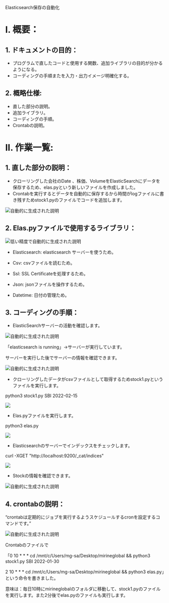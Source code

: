 ﻿Elasticsearch保存の自動化




# I. 概要：  
## 1. ドキュメントの目的：  
- プログラムで直したコードと使用する関数、追加ライブラリの目的が分かるようになる。
- コーディングの手順またを入力・出力イメージ明確化する。
## 2. 概略仕様:  
- 直した部分の説明。
- 追加ライブラリ。
- コーディングの手順。
- Crontabの説明。
# II. 作業一覧:  
## 1. 直した部分の説明：
- クローリングした会社のDate 、株価、VolumeをElasticSearchにデータを保存するため、elas.pyという新しいファイルを作成しました。
- Crontabを実行するとデータを自動的に保存するから時間がlogファイルに書き残すためstock1.pyのファイルでコードを追加します。

![自動的に生成された説明](Aspose.Words.b4e956b6-7cf2-47cf-b817-7654df7ff04e.002.png)

## 2. Elas.pyファイルで使用するライブラリ：

![低い精度で自動的に生成された説明](Aspose.Words.b4e956b6-7cf2-47cf-b817-7654df7ff04e.003.png)

- Elasticsearch: elasticsearch	サーバーを使うため。

- Csv: csvファイルを読むため。

- Ssl: SSL Certificateを処理するため。

- Json: jsonファイルを操作するため。

- Datetime: 日付の管理ため。

## 3. コーディングの手順：
- ElasticSearchサーバーの活動を確認します。

![自動的に生成された説明](Aspose.Words.b4e956b6-7cf2-47cf-b817-7654df7ff04e.004.png)

「elasticsearch is running」->サーバーが実行しています。

サーバーを実行した後でサーバーの情報を確認できます。

![自動的に生成された説明](Aspose.Words.b4e956b6-7cf2-47cf-b817-7654df7ff04e.005.png)

- クローリングしたデータがcsvファイルとして取得するためstock1.pyというファイルを実行します。

python3 stock1.py SBI 2022-02-15

![](Aspose.Words.b4e956b6-7cf2-47cf-b817-7654df7ff04e.006.png)

- Elas.pyファイルを実行します。

python3 elas.py

![](Aspose.Words.b4e956b6-7cf2-47cf-b817-7654df7ff04e.007.png)

- Elasticsearchのサーバーでインデックスをチェックします。

curl -XGET "http://localhost:9200/\_cat/indices"

![](Aspose.Words.b4e956b6-7cf2-47cf-b817-7654df7ff04e.008.png)

- Stockの情報を確認できます。

![自動的に生成された説明](Aspose.Words.b4e956b6-7cf2-47cf-b817-7654df7ff04e.009.png)

## 4. crontabの説明：

“crontabは定期的にジョブを実行するようスケジュールするcronを設定するコマンドです。”

![自動的に生成された説明](Aspose.Words.b4e956b6-7cf2-47cf-b817-7654df7ff04e.010.png)

Crontabのファイルで

「0 10 \* \* \* cd /mnt/c/Users/mg-sa/Desktop/mirineglobal && python3 stock1.py SBI 2022-01-30

2 10 \* \* \* cd /mnt/c/Users/mg-sa/Desktop/mirineglobal && python3 elas.py」という命令を書きました。

意味は：毎日10時にmirineglobalのフォルダに移動して、stock1.pyのファイルを実行します。また2分後でelas.pyのファイルも実行します。















